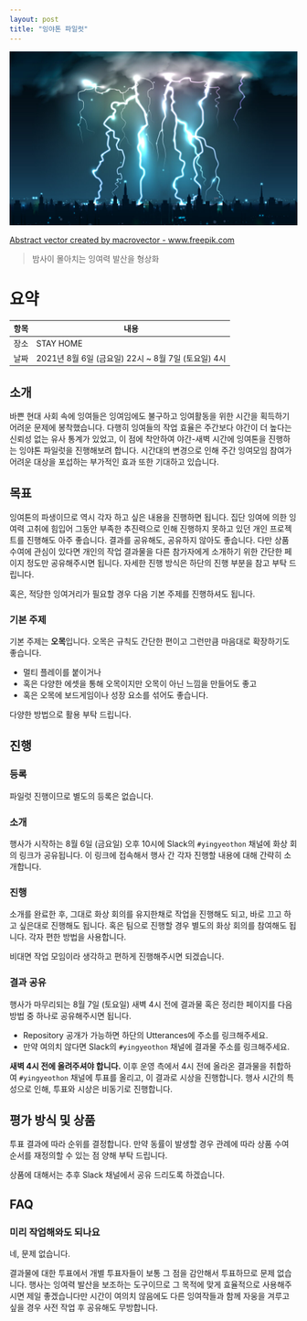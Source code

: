 ```yaml
---
layout: post
title: "잉야톤 파일럿"
---
```


![poster](/images/night-_pilot/poster.jpg)

<a href='https://www.freepik.com/vectors/abstract'>Abstract vector created by macrovector - www.freepik.com</a>

> 밤사이 몰아치는 잉여력 발산을 형상화

# 요약

| 항목 | 내용                                                |
| ---- | --------------------------------------------------- |
| 장소 | STAY HOME                                           |
| 날짜 | 2021년 8월 6일 (금요일) 22시 ~ 8월 7일 (토요일) 4시 |

## 소개

바쁜 현대 사회 속에 잉여들은 잉여임에도 불구하고 잉여활동을 위한 시간을 획득하기 어려운 문제에 봉착했습니다. 다행히 잉여들의 작업 효율은 주간보다 야간이 더 높다는 신뢰성 없는 유사 통계가 있었고, 이 점에 착안하여 야간-새벽 시간에 잉여톤을 진행하는 잉야톤 파일럿을 진행해보려 합니다. 시간대의 변경으로 인해 주간 잉여모임 참여가 어려운 대상을 포섭하는 부가적인 효과 또한 기대하고 있습니다.

## 목표

잉여톤의 파생이므로 역시 각자 하고 싶은 내용을 진행하면 됩니다. 집단 잉여에 의한 잉여력 고취에 힘입어 그동안 부족한 추진력으로 인해 진행하지 못하고 있던 개인 프로젝트를 진행해도 아주 좋습니다. 결과를 공유해도, 공유하지 않아도 좋습니다. 다만 상품 수여에 관심이 있다면 개인의 작업 결과물을 다른 참가자에게 소개하기 위한 간단한 페이지 정도만 공유해주시면 됩니다. 자세한 진행 방식은 하단의 진행 부분을 참고 부탁 드립니다.

혹은, 적당한 잉여거리가 필요할 경우 다음 기본 주제를 진행하셔도 됩니다.

### 기본 주제

기본 주제는 **오목**입니다. 오목은 규칙도 간단한 편이고 그런만큼 마음대로 확장하기도 좋습니다.

- 멀티 플레이를 붙이거나
- 혹은 다양한 에셋을 통해 오목이지만 오목이 아닌 느낌을 만들어도 좋고
- 혹은 오목에 보드게임이나 성장 요소를 섞어도 좋습니다.

다양한 방법으로 활용 부탁 드립니다.

## 진행

### 등록

파일럿 진행이므로 별도의 등록은 없습니다.

### 소개

행사가 시작하는 8월 6일 (금요일) 오후 10시에 Slack의 `#yingyeothon` 채널에 화상 회의 링크가 공유됩니다. 이 링크에 접속해서 행사 간 각자 진행할 내용에 대해 간략히 소개합니다.

### 진행

소개를 완료한 후, 그대로 화상 회의를 유지한채로 작업을 진행해도 되고, 바로 끄고 하고 싶은대로 진행해도 됩니다. 혹은 팀으로 진행할 경우 별도의 화상 회의를 참여해도 됩니다. 각자 편한 방법을 사용합니다.

비대면 작업 모임이라 생각하고 편하게 진행해주시면 되겠습니다.

### 결과 공유

행사가 마무리되는 8월 7일 (토요일) 새벽 4시 전에 결과물 혹은 정리한 페이지를 다음 방법 중 하나로 공유해주시면 됩니다.

- Repository 공개가 가능하면 하단의 Utterances에 주소를 링크해주세요.
- 만약 여의치 않다면 Slack의 `#yingyeothon` 채널에 결과물 주소를 링크해주세요.

**새벽 4시 전에 올려주셔야 합니다.** 이후 운영 측에서 4시 전에 올라온 결과물을 취합하여 `#yingyeothon` 채널에 투표를 올리고, 이 결과로 시상을 진행합니다. 행사 시간의 특성으로 인해, 투표와 시상은 비동기로 진행합니다.

## 평가 방식 및 상품

투표 결과에 따라 순위를 결정합니다. 만약 동률이 발생할 경우 관례에 따라 상품 수여 순서를 재정의할 수 있는 점 양해 부탁 드립니다.

상품에 대해서는 추후 Slack 채널에서 공유 드리도록 하겠습니다.

## FAQ

### 미리 작업해와도 되나요

네, 문제 없습니다.

결과물에 대한 투표에서 개별 투표자들이 보통 그 점을 감안해서 투표하므로 문제 없습니다. 행사는 잉여력 발산을 보조하는 도구이므로 그 목적에 맞게 효율적으로 사용해주시면 제일 좋겠습니다만 시간이 여의치 않음에도 다른 잉여작들과 함께 자웅을 겨루고 싶을 경우 사전 작업 후 공유해도 무방합니다.
